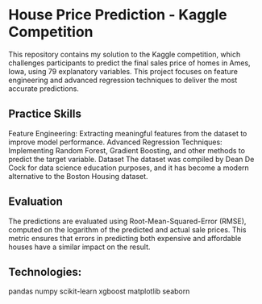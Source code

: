 # House Price Prediction - Kaggle Competition
This repository contains my solution to the Kaggle competition, which challenges participants to predict the final sales price of homes in Ames, Iowa, using 79 explanatory variables. This project focuses on feature engineering and advanced regression techniques to deliver the most accurate predictions.

## Practice Skills
Feature Engineering: Extracting meaningful features from the dataset to improve model performance. Advanced Regression Techniques: Implementing Random Forest, Gradient Boosting, and other methods to predict the target variable. Dataset The dataset was compiled by Dean De Cock for data science education purposes, and it has become a modern alternative to the Boston Housing dataset.

## Evaluation
The predictions are evaluated using Root-Mean-Squared-Error (RMSE), computed on the logarithm of the predicted and actual sale prices. This metric ensures that errors in predicting both expensive and affordable houses have a similar impact on the result.

## Technologies:
pandas
numpy
scikit-learn
xgboost
matplotlib
seaborn
